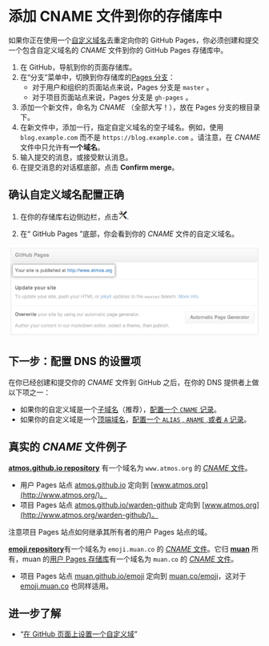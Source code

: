 # 添加 CNAME 文件到你的存储库中

如果你正在使用一个[自定义域名](custom-domains.md)去重定向你的 GitHub Pages，你必须创建和提交一个包含自定义域名的 *CNAME* 文件到你的 GitHub Pages 存储库中。

1. 在 GitHub，导航到你的页面存储库。
2. 在“分支”菜单中，切换到你存储库的[Pages 分支](https://help.github.com/articles/user-organization-and-project-pages)：  
	- 对于用户和组织的页面站点来说，Pages 分支是 `master` 。
	- 对于项目页面站点来说，Pages 分支是 `gh-pages` 。
3. 添加一个新文件，命名为 *CNAME* （全部大写！），放在 Pages 分支的根目录下。
4. 在新文件中，添加一行，指定自定义域名的空子域名。例如，使用 `blog.example.com` 而不是 `https://blog.example.com` 。请注意，在 *CNAME* 文件中只允许有**一个域名**。
5. 输入提交的消息，或接受默认消息。
6. 在提交消息的对话框底部，点击 **Confirm merge**。

## 确认自定义域名配置正确

1. 在你的存储库右边侧边栏，点击![](images/cnamefile1.png).



2. 在“ GitHub Pages ”底部，你会看到你的 *CNAME* 文件的自定义域名。

![](images/cnamefile3.png)

## 下一步：配置 DNS 的设置项

在你已经创建和提交你的 *CNAME* 文件到 GitHub 之后，在你的 DNS 提供者上做以下项之一：
	
- 如果你的自定义域是一个[子域名](https://help.github.com/articles/about-custom-domains-for-github-pages-sites#subdomains)（推荐），[配置一个 `CNAME` 记录](https://help.github.com/articles/tips-for-configuring-a-cname-record-with-your-dns-provider)。
- 如果你的自定义域是一个[顶端域名](https://help.github.com/articles/about-custom-domains-for-github-pages-sites#apex-domains)，[配置一个 `ALIAS` , `ANAME` ,或者 `A` 记录](https://help.github.com/articles/tips-for-configuring-an-a-record-with-your-dns-provider)。

## 真实的 *CNAME* 文件例子

[**atmos.github.io repository**](https://github.com/atmos/atmos.github.io/) 有一个域名为 `www.atmos.org` 的 [*CNAME* 文件](https://github.com/atmos/atmos.github.io/blob/master/CNAME)。

- 用户 Pages 站点 [atmos.github.io](http://atmos.github.io/) 定向到 [www.atmos.org](http://www.atmos.org/)。
- 项目 Pages 站点 [atmos.github.io/warden-github](http://atmos.github.io/warden-github/) 定向到 [www.atmos.org](http://www.atmos.org/warden-github/)。

注意项目 Pages 站点如何继承其所有者的用户 Pages 站点的域。

[**emoji repository**](https://github.com/muan/emoji/)有一个域名为 `emoji.muan.co` 的 [*CNAME* 文件](https://github.com/muan/emoji/blob/gh-pages/CNAME)。它归 [**muan**](https://github.com/muan/) 所有，muan 的[用户 Pages 存储库](http://github.com/muan/muan.github.com)有一个域名为 `muan.co` 的 [*CNAME* 文件](https://github.com/muan/muan.github.com/blob/master/CNAME)。

- 项目 Pages 站点 [muan.github.io/emoji](http://muan.github.io/emoji/) 定向到 [muan.co/emoji](http://www.atmos.org/warden-github/)，这对于 [emoji.muan.co](http://emoji.muan.co/) 也同样适用。

## 进一步了解

- “[在 GitHub 页面上设置一个自定义域](set-custom-domains.md)”



